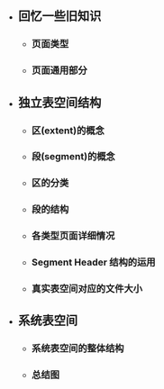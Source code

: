 * ## 回忆一些旧知识

    + ### 页面类型
    + ### 页面通用部分

* ## 独立表空间结构

    + ### 区(extent)的概念
    + ### 段(segment)的概念
    + ### 区的分类
    + ### 段的结构
    + ### 各类型页面详细情况
    + ### Segment Header 结构的运用
    + ### 真实表空间对应的文件大小

* ## 系统表空间

    + ### 系统表空间的整体结构
    + ### 总结图